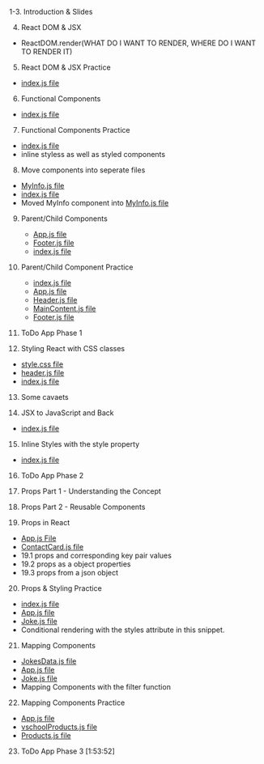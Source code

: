 1-3. Introduction & Slides

4. React DOM & JSX

- ReactDOM.render(WHAT DO I WANT TO RENDER, WHERE DO I WANT TO RENDER IT)

5. React DOM & JSX Practice

- [index.js file](./src/index.js)

6. Functional Components

- [index.js file](./src/index.js)

7. Functional Components Practice

- [index.js file](./src/index.js)
- inline styless as well as styled components

8. Move components into seperate files

- [MyInfo.js file](./src/components/MyInfo.js)
- [index.js file](./src/index.js)
- Moved MyInfo component into [MyInfo.js file](./src/components/MyInfo.js)

9. Parent/Child Components

   - [App.js file](./App.js)
   - [Footer.js file](./Footer.js)
   - [index.js file](./src/index.js)

10. Parent/Child Component Practice

    - [index.js file](./src/index.js)
    - [App.js file](./App.js)
    - [Header.js file](./src/components/Header.js)
    - [MainContent.js file](./src/components/MainContent.js)
    - [Footer.js file](./src/components/Footer.js)

11. ToDo App Phase 1

12. Styling React with CSS classes

- [style.css file](./style.css)
- [header.js file](./src/components/Header.js)
- [index.js file](./src/index.js)

13. Some cavaets

14. JSX to JavaScript and Back

- [index.js file](./src/index.js)

15. Inline Styles with the style property

- [index.js file](./src/index.js)

16. ToDo App Phase 2

17. Props Part 1 - Understanding the Concept

18. Props Part 2 - Reusable Components

19. Props in React

- [App.js File](./src/App.js)
- [ContactCard.js file](./src/components/ContactCard.js)
- 19.1 props and corresponding key pair values
- 19.2 props as a object properties
- 19.3 props from a json object

20. Props & Styling Practice

- [index.js file](./src/index.js)
- [App.js file](./src/App.js)
- [Joke.js file](./src/components/Joke.js)
- Conditional rendering with the styles attribute in this snippet.

21. Mapping Components

- [JokesData.js file](./src/jokesData.js)
- [App.js file](./src/App.js)
- [Joke.js file](./src/components/Joke.js)
- Mapping Components with the filter function

22. Mapping Components Practice

- [App.js file](./src/App.js)
- [vschoolProducts.js file](./src/vschoolProducts.js)
- [Products.js file](./src/components/Products.js)

23. ToDo App Phase 3 [1:53:52]
